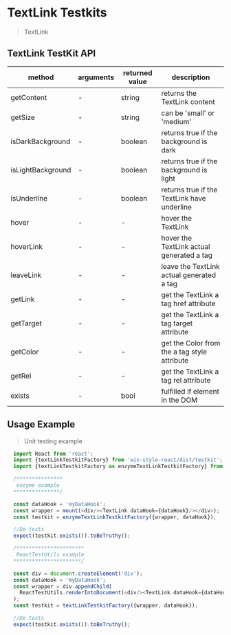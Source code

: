 # TextLink Testkits

> TextLink

## TextLink TestKit API

| method | arguments | returned value | description |
|--------|-----------|----------------|-------------|
| getContent | - | string | returns the TextLink content |
| getSize | - | string | can be 'small' or 'medium' |
| isDarkBackground | - | boolean | returns true if the background is dark |
| isLightBackground | - | boolean | returns true if the background is light |
| isUnderline | - | boolean | returns true if the TextLink have underline |
| hover | - | - | hover the TextLink |
| hoverLink | - | - | hover the TextLink actual generated a tag|
| leaveLink | - | - | leave the TextLink actual generated a tag |
| getLink | - | - | get the TextLink a tag href attribute |
| getTarget | - | - | get the TextLink a tag target attribute |
| getColor | - | - | get the Color from the a tag style attribute |
| getRel | - | - | get the TextLink a tag rel attribute |
| exists | - | bool | fulfilled if element in the DOM |

## Usage Example

> Unit testing example

```javascript
  import React from 'react';
  import {textLinkTestkitFactory} from 'wix-style-react/dist/testkit';
  import {textLinkTestkitFactory as enzymeTextLinkTestkitFactory} from 'wix-style-react/dist/testkit/enzyme';

  /***************
   enzyme example
  ***************/

  const dataHook = 'myDataHook';
  const wrapper = mount(<div/><TextLink dataHook={dataHook}/></div>);
  const testkit = enzymeTextLinkTestkitFactory({wrapper, dataHook});

  //Do tests
  expect(testkit.exists()).toBeTruthy();

  /**********************
   ReactTestUtils example
  **********************/

  const div = document.createElement('div');
  const dataHook = 'myDataHook';
  const wrapper = div.appendChild(
    ReactTestUtils.renderIntoDocument(<div/><TextLink dataHook={dataHook}/></div>, {dataHook})
  );
  const testkit = textLinkTestkitFactory({wrapper, dataHook});

  //Do tests
  expect(testkit.exists()).toBeTruthy();
```